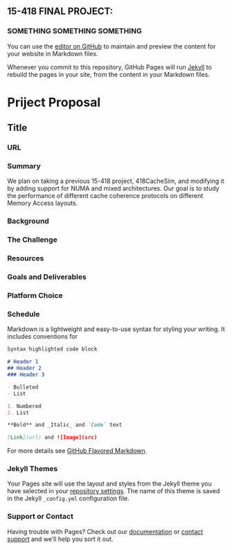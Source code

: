 ## 15-418 FINAL PROJECT: 
### SOMETHING SOMETHING SOMETHING

You can use the [editor on GitHub](https://github.com/metafly/418project/edit/master/index.md) to maintain and preview the content for your website in Markdown files.

Whenever you commit to this repository, GitHub Pages will run [Jekyll](https://jekyllrb.com/) to rebuild the pages in your site, from the content in your Markdown files.

# Priject Proposal

## Title

### URL

### Summary
We plan on taking a previous 15-418 project, 418CacheSim, and modifying it by adding support for NUMA and mixed architectures. Our goal is to study the performance of different cache coherence protocols on different Memory Access layouts. 

### Background

### The Challenge

### Resources

### Goals and Deliverables

### Platform Choice

### Schedule

Markdown is a lightweight and easy-to-use syntax for styling your writing. It includes conventions for

```markdown
Syntax highlighted code block

# Header 1
## Header 2
### Header 3

- Bulleted
- List

1. Numbered
2. List

**Bold** and _Italic_ and `Code` text

[Link](url) and ![Image](src)
```

For more details see [GitHub Flavored Markdown](https://guides.github.com/features/mastering-markdown/).

### Jekyll Themes

Your Pages site will use the layout and styles from the Jekyll theme you have selected in your [repository settings](https://github.com/metafly/418project/settings). The name of this theme is saved in the Jekyll `_config.yml` configuration file.

### Support or Contact

Having trouble with Pages? Check out our [documentation](https://help.github.com/categories/github-pages-basics/) or [contact support](https://github.com/contact) and we’ll help you sort it out.
